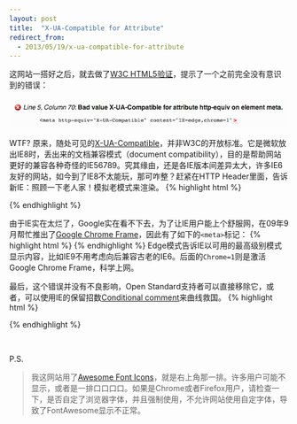 ```yaml
---
layout: post
title:  "X-UA-Compatible for Attribute"
redirect_from:
  - 2013/05/19/x-ua-compatible-for-attribute
---
```


这网站一搭好之后，就去做了[W3C HTML5验证]，提示了一个之前完全没有意识到的错误：

![X-UA-Compatible-for-attribute](/files/2013/05/19/x-ua-compatible-error.png)

WTF? 原来，随处可见的[X-UA-Compatible]，并非W3C的开放标准。它是微软放出IE8时，丢出来的文档兼容模式（document compatibility），目的是帮助网站更好的兼容各种奇怪的IE56789。究其缘由，还是各IE版本间差异太大，许多IE6友好的网站，如今到了IE8不太能玩，那可咋整？赶紧在HTTP Header里面，告诉新IE：照顾一下老人家！模拟老模式来渲染。
{% highlight html %}
<!-- 模拟IE7 -->
<meta http-equiv="X-UA-Compatible" content="IE=EmulateIE7" />
{% endhighlight %}

由于IE实在太烂了，Google实在看不下去，为了让IE用户能上个舒服网，在09年9月帮忙推出了[Google Chrome Frame]，因此有了如下的`<meta>`标记：
{% highlight html %}
<meta http-equiv="X-UA-Compatible" content="IE=edge,chrome=1">
{% endhighlight %}
Edge模式告诉IE以可用的最高级别模式显示内容，比如IE9不用考虑向后兼容古老的IE6。后面的`Chrome=1`则是激活Google Chrome Frame，科学上网。

最后，这个错误并没有不良影响，Open Standard支持者可以直接移除它，或者，可以使用IE的保留招数[Conditional comment]来曲线救国。
{% highlight html %}
<!--[if ie]>
<meta http-equiv="X-UA-Compatible" content="IE=edge,chrome=1">
<![endif]-->
{% endhighlight %}

<br />

P.S.

> 我这网站用了[Awesome Font Icons]，就是右上角那一排。许多用户可能不显示，或者是一排口口口口。如果是Chrome或者Firefox用户，请检查一下，是否自定了浏览器字体，并且强制使用，不允许网站使用自定字体，导致了FontAwesome显示不正常。

[W3C HTML5验证]: http://validator.w3.org/check?uri=http%3A%2F%2Fplaceless.github.io%2F2013%2F05%2F16%2Fwelcome-to-jekyll.html&charset=%28detect+automatically%29&doctype=Inline&group=0
[X-UA-Compatible]: http://msdn.microsoft.com/en-us/library/cc288325(v=vs.85).aspx
[Google Chrome Frame]: http://www.google.com/chromeframe?hl=zh-CN
[Conditional comment]: http://en.wikipedia.org/wiki/Conditional_comments
[Awesome Font Icons]: http://fortawesome.github.io/Font-Awesome/
